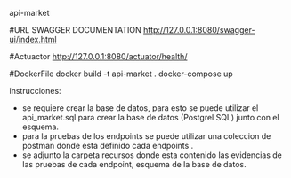 api-market

#URL SWAGGER DOCUMENTATION
http://127.0.0.1:8080/swagger-ui/index.html

#Actuactor
http://127.0.0.1:8080/actuator/health/

#DockerFile
docker build -t api-market .
docker-compose up

instrucciones:
- se requiere crear la base de datos, para esto se puede utilizar el api_market.sql para crear la base de datos (Postgrel SQL)
  junto con el esquema.
- para la pruebas de los endpoints se puede utilizar una coleccion de postman donde esta definido cada endpoints .
- se adjunto la carpeta recursos donde esta contenido las evidencias de las pruebas de cada endpoint, esquema de la base
  de datos.
